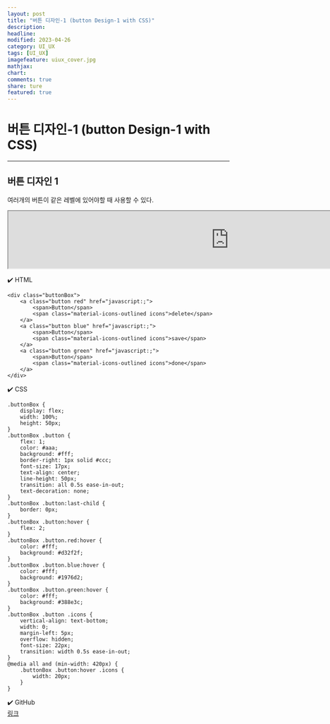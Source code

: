 ```yaml
---
layout: post
title: "버튼 디자인-1 (button Design-1 with CSS)"
description:
headline:
modified: 2023-04-26
category: UI_UX
tags: [UI_UX]
imagefeature: uiux_cover.jpg
mathjax:
chart:
comments: true
share: ture
featured: true
---
```


# 버튼 디자인-1 (button Design-1 with CSS)

---------------------------------------


## 버튼 디자인 1
 
여러개의 버튼이 같은 레벨에 있어야할 때 사용할 수 있다.  
  
<iframe src="https://rudtn082.github.io/UI/button1/button1.html" width="1000" height="130" style="margin: 0 auto; display: block;"></iframe>
  
  

✔️ HTML  
```
<div class="buttonBox">
    <a class="button red" href="javascript:;">
        <span>Button</span>
        <span class="material-icons-outlined icons">delete</span>
    </a>
    <a class="button blue" href="javascript:;">
        <span>Button</span>
        <span class="material-icons-outlined icons">save</span>
    </a>
    <a class="button green" href="javascript:;">
        <span>Button</span>
        <span class="material-icons-outlined icons">done</span>
    </a>
</div>
```
  
  
  
✔️ CSS  
```
.buttonBox {
    display: flex;
    width: 100%;
    height: 50px;
}
.buttonBox .button {
    flex: 1;
    color: #aaa;
    background: #fff;
    border-right: 1px solid #ccc;
    font-size: 17px;
    text-align: center;
    line-height: 50px;
    transition: all 0.5s ease-in-out;
    text-decoration: none;
}
.buttonBox .button:last-child {
    border: 0px;
}
.buttonBox .button:hover {
    flex: 2;
}
.buttonBox .button.red:hover {
    color: #fff;
    background: #d32f2f;
}
.buttonBox .button.blue:hover {
    color: #fff;
    background: #1976d2;
}
.buttonBox .button.green:hover {
    color: #fff;
    background: #388e3c;
}
.buttonBox .button .icons {
    vertical-align: text-bottom;
    width: 0;
    margin-left: 5px;
    overflow: hidden;
    font-size: 22px;
    transition: width 0.5s ease-in-out;
}
@media all and (min-width: 420px) {
    .buttonBox .button:hover .icons {
        width: 20px;
    }
}
```
  
  
  
✔️ GitHub  
[링크](https://github.com/rudtn082/UI/tree/main/button1 "GitHub")  
